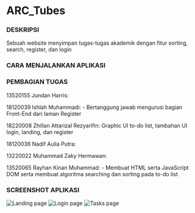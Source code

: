 # ARC_Tubes
### DESKRIPSI
Sebuah website menyimpan tugas-tugas akademik dengan fitur sorting, search, register, dan login

### CARA MENJALANKAN APLIKASI

### PEMBAGIAN TUGAS
13520155 Jundan Harris:

18120039 Ishlah Muhammadi:
    - Bertanggung jawab mengurusi bagian Front-End dari laman Register

18220008 Zhillan Attarizal Rezyarifin: Graphic UI to-do list, tambahan UI login, landing, dan register

18120036 Nadif Aulia Putra:

13220022 Muhammad Zaky Hermawan:

13520065 Rayhan Kinan Muhammad: 
    - Membuat HTML serta JavaScript DOM serta membuat algoritma searching dan sorting pada to-do list

### SCREENSHOT APLIKASI
![Landing page](https://i.imgur.com/6X3SCfm.png)
![Login page](https://i.imgur.com/0ISk9rr.png)
![Tasks page](https://i.imgur.com/xoV152S.png)
